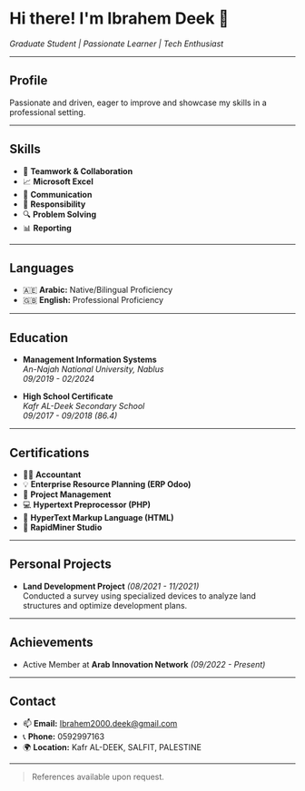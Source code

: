 # Hi there! I'm Ibrahem Deek 👋  
*Graduate Student | Passionate Learner | Tech Enthusiast*

---

## Profile
Passionate and driven, eager to improve and showcase my skills in a professional setting.

---

## Skills
- 🔧 **Teamwork & Collaboration**  
- 📈 **Microsoft Excel**  
- 💬 **Communication**  
- 💼 **Responsibility**  
- 🔍 **Problem Solving**  
- 📊 **Reporting**

---

## Languages
- 🇦🇪 **Arabic:** Native/Bilingual Proficiency  
- 🇬🇧 **English:** Professional Proficiency  

---

## Education
- **Management Information Systems**  
  *An-Najah National University, Nablus*  
  *09/2019 - 02/2024*  

- **High School Certificate**  
  *Kafr AL-Deek Secondary School*  
  *09/2017 - 09/2018 (86.4)*  

---

## Certifications
- 👨‍💼 **Accountant**  
- 💡 **Enterprise Resource Planning (ERP Odoo)**  
- 💨 **Project Management**  
- 💻 **Hypertext Preprocessor (PHP)**  
- 🔖 **HyperText Markup Language (HTML)**  
- 💎 **RapidMiner Studio**  

---

## Personal Projects
- **Land Development Project** *(08/2021 - 11/2021)*  
  Conducted a survey using specialized devices to analyze land structures and optimize development plans.

---

## Achievements
- Active Member at **Arab Innovation Network** *(09/2022 - Present)*  

---

## Contact
- 📫 **Email:** [Ibrahem2000.deek@gmail.com](mailto:Ibrahem2000.deek@gmail.com)  
- 📞 **Phone:** 0592997163  
- 🌍 **Location:** Kafr AL-DEEK, SALFIT, PALESTINE  

---

> References available upon request.
